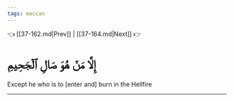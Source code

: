 ```yaml
---
tags: meccan
---
```


👈 [[37-162.md|Prev]] | [[37-164.md|Next]] 👉

# إِلَّا مَنۡ هُوَ صَالِ ٱلۡجَحِيمِ

Except he who is to [enter and] burn in the Hellfire

---

